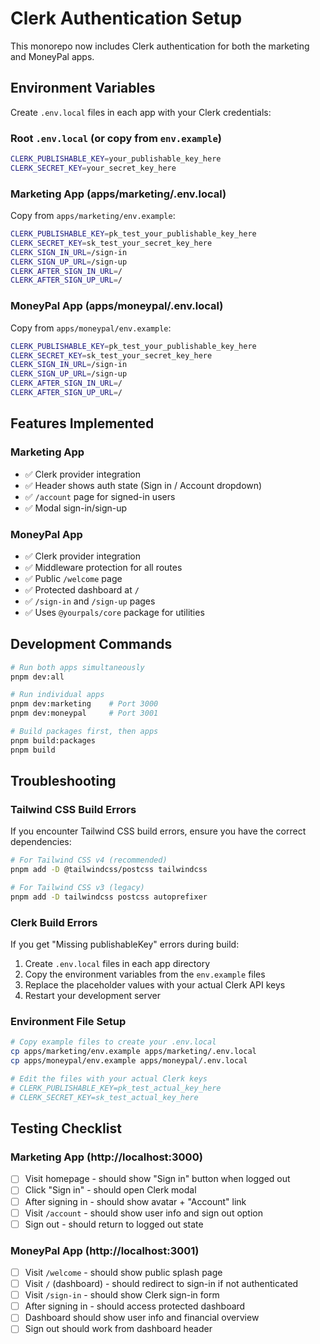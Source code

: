 # Clerk Authentication Setup

This monorepo now includes Clerk authentication for both the marketing and MoneyPal apps.

## Environment Variables

Create `.env.local` files in each app with your Clerk credentials:

### Root `.env.local` (or copy from `env.example`)
```bash
CLERK_PUBLISHABLE_KEY=your_publishable_key_here
CLERK_SECRET_KEY=your_secret_key_here
```

### Marketing App (apps/marketing/.env.local)
Copy from `apps/marketing/env.example`:
```bash
CLERK_PUBLISHABLE_KEY=pk_test_your_publishable_key_here
CLERK_SECRET_KEY=sk_test_your_secret_key_here
CLERK_SIGN_IN_URL=/sign-in
CLERK_SIGN_UP_URL=/sign-up
CLERK_AFTER_SIGN_IN_URL=/
CLERK_AFTER_SIGN_UP_URL=/
```

### MoneyPal App (apps/moneypal/.env.local)
Copy from `apps/moneypal/env.example`:
```bash
CLERK_PUBLISHABLE_KEY=pk_test_your_publishable_key_here
CLERK_SECRET_KEY=sk_test_your_secret_key_here
CLERK_SIGN_IN_URL=/sign-in
CLERK_SIGN_UP_URL=/sign-up
CLERK_AFTER_SIGN_IN_URL=/
CLERK_AFTER_SIGN_UP_URL=/
```

## Features Implemented

### Marketing App
- ✅ Clerk provider integration
- ✅ Header shows auth state (Sign in / Account dropdown)
- ✅ `/account` page for signed-in users
- ✅ Modal sign-in/sign-up

### MoneyPal App
- ✅ Clerk provider integration
- ✅ Middleware protection for all routes
- ✅ Public `/welcome` page
- ✅ Protected dashboard at `/`
- ✅ `/sign-in` and `/sign-up` pages
- ✅ Uses `@yourpals/core` package for utilities

## Development Commands

```bash
# Run both apps simultaneously
pnpm dev:all

# Run individual apps
pnpm dev:marketing    # Port 3000
pnpm dev:moneypal     # Port 3001

# Build packages first, then apps
pnpm build:packages
pnpm build
```

## Troubleshooting

### Tailwind CSS Build Errors
If you encounter Tailwind CSS build errors, ensure you have the correct dependencies:
```bash
# For Tailwind CSS v4 (recommended)
pnpm add -D @tailwindcss/postcss tailwindcss

# For Tailwind CSS v3 (legacy)
pnpm add -D tailwindcss postcss autoprefixer
```

### Clerk Build Errors
If you get "Missing publishableKey" errors during build:
1. Create `.env.local` files in each app directory
2. Copy the environment variables from the `env.example` files
3. Replace the placeholder values with your actual Clerk API keys
4. Restart your development server

### Environment File Setup
```bash
# Copy example files to create your .env.local
cp apps/marketing/env.example apps/marketing/.env.local
cp apps/moneypal/env.example apps/moneypal/.env.local

# Edit the files with your actual Clerk keys
# CLERK_PUBLISHABLE_KEY=pk_test_actual_key_here
# CLERK_SECRET_KEY=sk_test_actual_key_here
```

## Testing Checklist

### Marketing App (http://localhost:3000)
- [ ] Visit homepage - should show "Sign in" button when logged out
- [ ] Click "Sign in" - should open Clerk modal
- [ ] After signing in - should show avatar + "Account" link
- [ ] Visit `/account` - should show user info and sign out option
- [ ] Sign out - should return to logged out state

### MoneyPal App (http://localhost:3001)
- [ ] Visit `/welcome` - should show public splash page
- [ ] Visit `/` (dashboard) - should redirect to sign-in if not authenticated
- [ ] Visit `/sign-in` - should show Clerk sign-in form
- [ ] After signing in - should access protected dashboard
- [ ] Dashboard should show user info and financial overview
- [ ] Sign out should work from dashboard header
